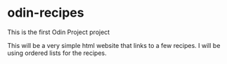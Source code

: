 # odin-recipes
This is the first Odin Project project

This will be a very simple html website that links to a few recipes.
I will be using ordered lists for the recipes.

